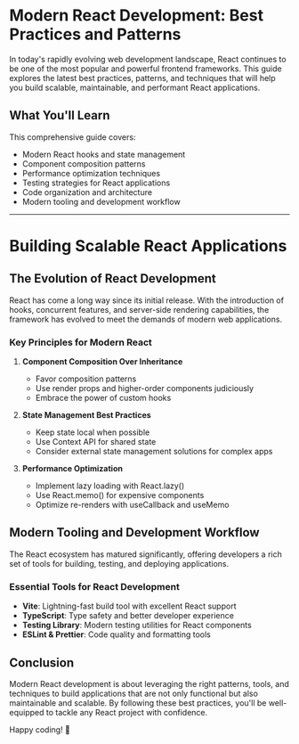 # Modern React Development: Best Practices and Patterns

In today's rapidly evolving web development landscape, React continues to be one of the most popular and powerful frontend frameworks. This guide explores the latest best practices, patterns, and techniques that will help you build scalable, maintainable, and performant React applications.

## What You'll Learn

This comprehensive guide covers:
- Modern React hooks and state management
- Component composition patterns
- Performance optimization techniques
- Testing strategies for React applications
- Code organization and architecture
- Modern tooling and development workflow

---

# Building Scalable React Applications

## The Evolution of React Development

React has come a long way since its initial release. With the introduction of hooks, concurrent features, and server-side rendering capabilities, the framework has evolved to meet the demands of modern web applications.

### Key Principles for Modern React

1. **Component Composition Over Inheritance**
   - Favor composition patterns
   - Use render props and higher-order components judiciously
   - Embrace the power of custom hooks

2. **State Management Best Practices**
   - Keep state local when possible
   - Use Context API for shared state
   - Consider external state management solutions for complex apps

3. **Performance Optimization**
   - Implement lazy loading with React.lazy()
   - Use React.memo() for expensive components
   - Optimize re-renders with useCallback and useMemo

## Modern Tooling and Development Workflow

The React ecosystem has matured significantly, offering developers a rich set of tools for building, testing, and deploying applications.

### Essential Tools for React Development

- **Vite**: Lightning-fast build tool with excellent React support
- **TypeScript**: Type safety and better developer experience
- **Testing Library**: Modern testing utilities for React components
- **ESLint & Prettier**: Code quality and formatting tools

## Conclusion

Modern React development is about leveraging the right patterns, tools, and techniques to build applications that are not only functional but also maintainable and scalable. By following these best practices, you'll be well-equipped to tackle any React project with confidence.

Happy coding! 🚀
